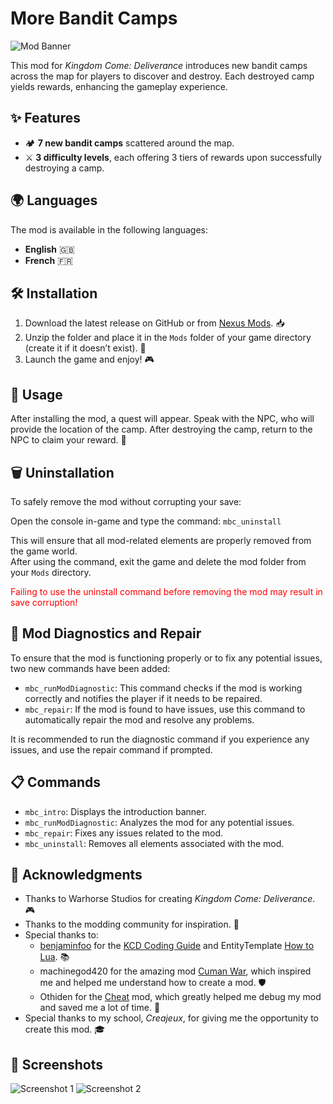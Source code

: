# More Bandit Camps

![Mod Banner](https://github.com/user-attachments/assets/194a05f5-17e7-4206-8adf-3745f891314c)

This mod for *Kingdom Come: Deliverance* introduces new bandit camps across the map for players to discover and destroy. Each destroyed camp yields rewards, enhancing the gameplay experience.

## ✨ Features

- 🏕️ **7 new bandit camps** scattered around the map.
- ⚔️ **3 difficulty levels**, each offering 3 tiers of rewards upon successfully destroying a camp.

## 🌍 Languages

The mod is available in the following languages:
- **English** 🇬🇧
- **French** 🇫🇷

## 🛠️ Installation

1. Download the latest release on GitHub or from [Nexus Mods](https://www.nexusmods.com/kingdomcomedeliverance/mods/1701). 📥
2. Unzip the folder and place it in the `Mods` folder of your game directory (create it if it doesn’t exist). 📂
3. Launch the game and enjoy! 🎮

## 🎯 Usage

After installing the mod, a quest will appear. Speak with the NPC, who will provide the location of the camp. After destroying the camp, return to the NPC to claim your reward. 🎯

## 🗑️ Uninstallation

To safely remove the mod without corrupting your save:

Open the console in-game and type the command: `mbc_uninstall`

This will ensure that all mod-related elements are properly removed from the game world.  
After using the command, exit the game and delete the mod folder from your `Mods` directory.

<font color=red>Failing to use the uninstall command before removing the mod may result in save corruption!</font>

## 🔧 Mod Diagnostics and Repair

To ensure that the mod is functioning properly or to fix any potential issues, two new commands have been added:

- `mbc_runModDiagnostic`: This command checks if the mod is working correctly and notifies the player if it needs to be repaired.
- `mbc_repair`: If the mod is found to have issues, use this command to automatically repair the mod and resolve any problems.

It is recommended to run the diagnostic command if you experience any issues, and use the repair command if prompted.

## 📋️ Commands

- `mbc_intro`: Displays the introduction banner.
- `mbc_runModDiagnostic`: Analyzes the mod for any potential issues.
- `mbc_repair`: Fixes any issues related to the mod.
- `mbc_uninstall`: Removes all elements associated with the mod.

## 💬 Acknowledgments

- Thanks to Warhorse Studios for creating *Kingdom Come: Deliverance*. 🎮
- Thanks to the modding community for inspiration. 🙌
- Special thanks to:
    - [benjaminfoo](https://github.com/benjaminfoo) for the [KCD Coding Guide](https://github.com/benjaminfoo/kcd_coding_guide) and EntityTemplate [How to Lua](https://www.nexusmods.com/kingdomcomedeliverance/mods/1344). 📚
    - machinegod420 for the amazing mod [Cuman War](https://www.nexusmods.com/kingdomcomedeliverance/mods/1101), which inspired me and helped me understand how to create a mod. 🛡️
    - Othiden for the [Cheat](https://www.nexusmods.com/kingdomcomedeliverance/mods/106) mod, which greatly helped me debug my mod and saved me a lot of time. 🔧
- Special thanks to my school, *Creajeux*, for giving me the opportunity to create this mod. 🎓

## 📸 Screenshots

![Screenshot 1](https://github.com/user-attachments/assets/c7c8ea6a-b53e-4e8f-a29e-8acf832b4c27)
![Screenshot 2](https://github.com/user-attachments/assets/495a4d1b-bf69-4f3e-92b1-aca3d737de25)
